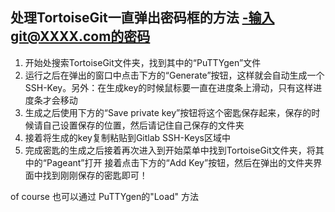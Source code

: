 ## 处理TortoiseGit一直弹出密码框的方法 -输入git@XXXX.com的密码
1. 开始处搜索TortoiseGit文件夹，找到其中的“PuTTYgen”文件
2. 运行之后在弹出的窗口中点击下方的“Generate”按钮，这样就会自动生成一个SSH-Key。另外：在生成key的时候鼠标要一直在进度条上滑动，只有这样进度条才会移动
3. 生成之后使用下方的“Save private key”按钮将这个密匙保存起来，保存的时候请自己设置保存的位置，然后请记住自己保存的文件夹
4. 接着将生成的key复制粘贴到Gitlab SSH-Keys区域中
5. 完成密匙的生成之后接着再次进入到开始菜单中找到TortoiseGit文件夹，将其中的“Pageant”打开 接着点击下方的“Add Key”按钮，然后在弹出的文件夹界面中找到刚刚保存的密匙即可！

of course 也可以通过 PuTTYgen的"Load" 方法
